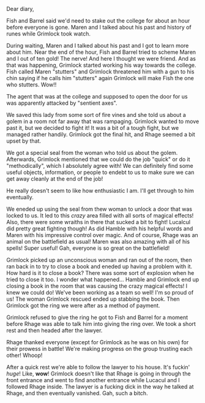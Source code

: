 Dear diary,

Fish and Barrel said we'd need to stake out the college for about an hour
before everyone is gone. Maren and I talked about his past and history of
runes while Grimlock took watch.

During waiting, Maren and I talked about his past and I got to learn more about
him. Near the end of the hour, Fish and Barrel tried to scheme Maren and I out
of ten gold! The nerve! And here I thought we were friend. And as that was
happening, Grimlock started working his way towards the college. Fish called
Maren "stutters" and Grimlock threatened him with a gun to his chin saying if
he calls him "stutters" again Grimlock will make Fish the one who stutters.
Wow!!

The agent that was at the college and supposed to open the door for us was
apparently attacked by "sentient axes".

We saved this lady from some sort of fire vines and she told us about a golem
in a room not far away that was rampaging. Grimlock wanted to move past it, but
we decided to fight it! It was a bit of a tough fight, but we managed rather
handily. Grimlock got the final hit, and Rhage seemed a bit upset by that.

We got a special seal from the woman who told us about the golem. Afterwards,
Grimlock mentioned that we could do the job "quick" or do it "methodically",
which I absolutely agree with! We can definitely find some useful objects,
information, or people to endebt to us to make sure we can get away cleanly
at the end of the job!

He really doesn't seem to like how enthusiastic I am. I'll get through to him
eventually.

We eneded up using the seal from thew woman to unlock a door that was locked to
us. It led to this _crazy_ area filled with all sorts of magical effects! Also,
there were some wraiths in there that sucked a bit to fight! Lucalcul did
pretty great fighting though! As did Hamble with his helpful words and Maren
with his impressive control over magic. And of course, Rhage was an animal on
the battlefield as usual! Maren was also amazing with all of his spells! Super
useful! Gah, everyone is so great on the battlefield!

Grimlock picked up an unconscious woman and ran out of the room, then ran back
in to try to close a book and eneded up having a problem with it. How hard is
it to close a book? There was some sort of explosion when he tried to close
it too. I wonder what happened... Hamble and Grimlock end up closing a book in
the room that was causing the crazy magical effects! I knew we could do! We've
been working as a team so well! I'm so proud of us! The woman Grimlock rescued
ended up stabbing the book. Then Grimlock got the ring we were after as a
method of payment.

Grimlock refused to give the ring he got to Fish and Barrel for a moment before
Rhage was able to talk him into giving the ring over. We took a short rest and
then headed after the lawyer. 

Rhage thanked everyone (except for Grimlock as he was on his own) for their
prowess in battle! We're making progress on the group trusting each other!
Whoop!

After a quick rest we're able to follow the lawyer to his house. It's fuckin'
_huge_! Like, **wow**! Grimlock doesn't like that Rhage is going in through
the front entrance and went to find another entrance while Lucacul and I
followed Rhage inside. The lawyer is a fucking dick in the way he talked at
Rhage, and then eventually vanished. Gah, such a bitch.
